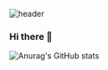 
![header](https://capsule-render.vercel.app/api?type=waving&color=gradient&text=&animation=twinkling&height=80)


### Hi there 👋

![Anurag's GitHub stats](https://github-readme-stats.vercel.app/api?username=kcyeon0127&show_icons=true&theme=radical)
<!--
**kcyeon0127/kcyeon0127** is a ✨ _special_ ✨ repository because its `README.md` (this file) appears on your GitHub profile.

Here are some ideas to get you started:

- 🔭 I’m currently working on ...
- 🌱 I’m currently learning ...
- 👯 I’m looking to collaborate on ...
- 🤔 I’m looking for help with ...
- 💬 Ask me about ...
- 📫 How to reach me: ...
- 😄 Pronouns: ...
- ⚡ Fun fact: ...
-->
